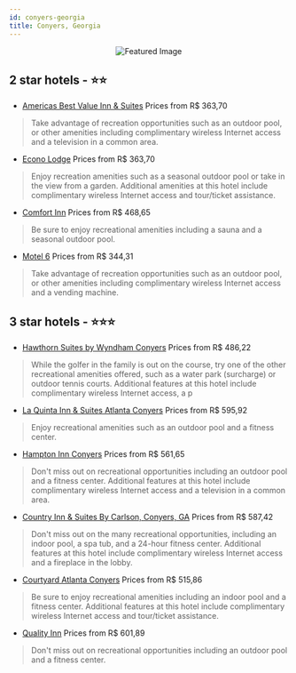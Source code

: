 ```yaml
---
id: conyers-georgia
title: Conyers, Georgia
---
```


<center><img src="https://i.travelapi.com/hotels/1000000/290000/284400/284394/1395d7c2_z.jpg" alt="Featured Image" /></center>


##  2 star hotels - ⭐️⭐️

-    [Americas Best Value Inn & Suites](https://us.hurb.com/hotels/conyers/americas-best-value-inn-suites-JNP-JP409835?cmp=18055) Prices from R$ 363,70
   > Take advantage of recreation opportunities such as an outdoor pool, or other amenities including complimentary wireless Internet access and a television in a common area.
-    [Econo Lodge](https://us.hurb.com/hotels/conyers/econo-lodge-JNP-JP412777?cmp=18055) Prices from R$ 363,70
   > Enjoy recreation amenities such as a seasonal outdoor pool or take in the view from a garden. Additional amenities at this hotel include complimentary wireless Internet access and tour/ticket assistance.
-    [Comfort Inn](https://us.hurb.com/hotels/conyers/comfort-inn-JNP-JP980518?cmp=18055) Prices from R$ 468,65
   > Be sure to enjoy recreational amenities including a sauna and a seasonal outdoor pool.
-    [Motel 6](https://us.hurb.com/hotels/conyers/motel-6-JNP-JP928986?cmp=18055) Prices from R$ 344,31
   > Take advantage of recreation opportunities such as an outdoor pool, or other amenities including complimentary wireless Internet access and a vending machine.

##  3 star hotels - ⭐️⭐️⭐️

-    [Hawthorn Suites by Wyndham Conyers](https://us.hurb.com/hotels/conyers/hawthorn-suites-by-wyndham-conyers-JNP-JP768675?cmp=18055) Prices from R$ 486,22
   > While the golfer in the family is out on the course, try one of the other recreational amenities offered, such as a water park (surcharge) or outdoor tennis courts. Additional features at this hotel include complimentary wireless Internet access, a p
-    [La Quinta Inn & Suites Atlanta Conyers](https://us.hurb.com/hotels/conyers/la-quinta-inn-suites-atlanta-conyers-JNP-JP288843?cmp=18055) Prices from R$ 595,92
   > Enjoy recreational amenities such as an outdoor pool and a fitness center.
-    [Hampton Inn Conyers](https://us.hurb.com/hotels/conyers/hampton-inn-conyers-JNP-JP847385?cmp=18055) Prices from R$ 561,65
   > Don't miss out on recreational opportunities including an outdoor pool and a fitness center. Additional features at this hotel include complimentary wireless Internet access and a television in a common area.
-    [Country Inn & Suites By Carlson, Conyers, GA](https://us.hurb.com/hotels/conyers/country-inn-suites-by-carlson-conyers-ga-JNP-JP830351?cmp=18055) Prices from R$ 587,42
   > Don't miss out on the many recreational opportunities, including an indoor pool, a spa tub, and a 24-hour fitness center. Additional features at this hotel include complimentary wireless Internet access and a fireplace in the lobby.
-    [Courtyard Atlanta Conyers](https://us.hurb.com/hotels/conyers/courtyard-atlanta-conyers-JNP-JP786599?cmp=18055) Prices from R$ 515,86
   > Be sure to enjoy recreational amenities including an indoor pool and a fitness center. Additional features at this hotel include complimentary wireless Internet access and tour/ticket assistance.
-    [Quality Inn](https://us.hurb.com/hotels/conyers/quality-inn-JNP-JP234301?cmp=18055) Prices from R$ 601,89
   > Don't miss out on recreational opportunities including an outdoor pool and a fitness center.
